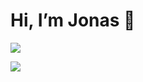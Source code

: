 # Hi, I’m Jonas 👋

![](https://skillicons.dev/icons?i=python,linux,rust&perline=10)

![](https://komarev.com/ghpvc/?username=Ascyii&color=lightgrey)

